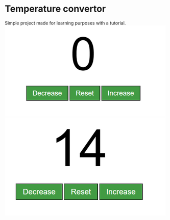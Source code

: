# Temperature convertor
Simple project made for learning purposes with a tutorial.
![image1](image.png)
![image2](image-1.png)